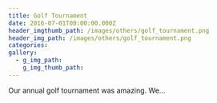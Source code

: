 ```yaml
---
title: Golf Tournament
date: 2016-07-01T00:00:00.000Z
header_imgthumb_path: /images/others/golf_tournament.png
header_img_path: /images/others/golf_tournament.png
categories:
gallery:
  - g_img_path:
    g_img_thumb_path:
---
```



Our annual golf tournament was amazing. We...
